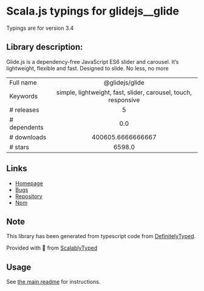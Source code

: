 
# Scala.js typings for glidejs__glide

Typings are for version 3.4

## Library description:
Glide.js is a dependency-free JavaScript ES6 slider and carousel. It’s lightweight, flexible and fast. Designed to slide. No less, no more

|                    |                 |
| ------------------ | :-------------: |
| Full name          | @glidejs/glide |
| Keywords           | simple, lightweight, fast, slider, carousel, touch, responsive |
| # releases         | 5 |
| # dependents       | 0.0 |
| # downloads        | 400605.6666666667 |
| # stars            | 6598.0 |

## Links
- [Homepage](https://glidejs.com)
- [Bugs](https://github.com/glidejs/glide/issues)
- [Repository](https://github.com/glidejs/glide)
- [Npm](https://www.npmjs.com/package/%40glidejs%2Fglide)
    


## Note
This library has been generated from typescript code from [DefinitelyTyped](https://definitelytyped.org).

Provided with :purple_heart: from [ScalablyTyped](https://github.com/oyvindberg/ScalablyTyped)

## Usage
See [the main readme](../../readme.md) for instructions.



